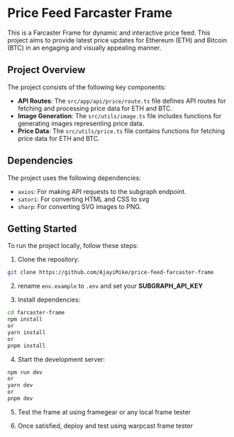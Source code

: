 # Price Feed Farcaster Frame

This is a Farcaster Frame for dynamic and interactive price feed. This project aims to provide latest price updates for Ethereum (ETH) and Bitcoin (BTC) in an engaging and visually appealing manner.

## Project Overview

The project consists of the following key components:

-   **API Routes**: The `src/app/api/price/route.ts` file defines API routes for fetching and processing price data for ETH and BTC.
-   **Image Generation**: The `src/utils/image.ts` file includes functions for generating images representing price data.
-   **Price Data**: The `src/utils/price.ts` file contains functions for fetching price data for ETH and BTC.

## Dependencies

The project uses the following dependencies:

-   `axios`: For making API requests to the subgraph endpoint.
-   `satori`: For converting HTML and CSS to svg
-   `sharp`: For converting SVG images to PNG.

## Getting Started

To run the project locally, follow these steps:

1. Clone the repository:

```bash
git clone https://github.com/AjayiMike/price-feed-farcaster-frame
```

2. rename `env.example` to `.env` and set your **SUBGRAPH_API_KEY**

3. Install dependencies:

```bash
cd farcaster-frame
npm install
or
yarn install
or
pnpm install
```

4. Start the development server:

```bash
npm run dev
or
yarn dev
or
pnpm dev
```

5. Test the frame at using framegear or any local frame tester

6. Once satisfied, deploy and test using warpcast frame tester
